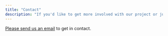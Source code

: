 ```yaml
---
title: "Contact"
description: "If you'd like to get more involved with our project or just have a question, contact us."
---
```


[Please send us an email](mailto:info@opensidewalks.com) to get in contact.
